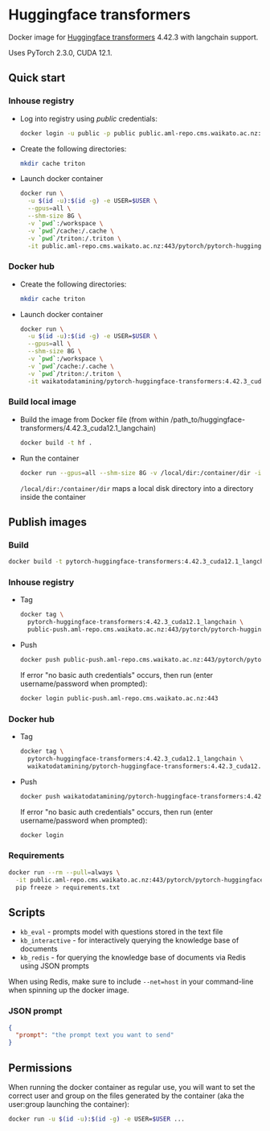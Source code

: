 # Huggingface transformers

Docker image for [Huggingface transformers](https://github.com/huggingface/transformers) 4.42.3 with langchain support.

Uses PyTorch 2.3.0, CUDA 12.1.

## Quick start

### Inhouse registry

* Log into registry using *public* credentials:

  ```bash
  docker login -u public -p public public.aml-repo.cms.waikato.ac.nz:443 
  ```
  
* Create the following directories:

  ```bash
  mkdir cache triton
  ```

* Launch docker container

  ```bash
  docker run \
    -u $(id -u):$(id -g) -e USER=$USER \
    --gpus=all \
    --shm-size 8G \
    -v `pwd`:/workspace \
    -v `pwd`/cache:/.cache \
    -v `pwd`/triton:/.triton \
    -it public.aml-repo.cms.waikato.ac.nz:443/pytorch/pytorch-huggingface-transformers:4.42.3_cuda12.1_langchain
  ```

### Docker hub
  
* Create the following directories:

  ```bash
  mkdir cache triton
  ```

* Launch docker container

  ```bash
  docker run \
    -u $(id -u):$(id -g) -e USER=$USER \
    --gpus=all \
    --shm-size 8G \
    -v `pwd`:/workspace \
    -v `pwd`/cache:/.cache \
    -v `pwd`/triton:/.triton \
    -it waikatodatamining/pytorch-huggingface-transformers:4.42.3_cuda12.1_langchain
  ```

### Build local image

* Build the image from Docker file (from within /path_to/huggingface-transformers/4.42.3_cuda12.1_langchain)

  ```bash
  docker build -t hf .
  ```
  
* Run the container

  ```bash
  docker run --gpus=all --shm-size 8G -v /local/dir:/container/dir -it hf
  ```
  `/local/dir:/container/dir` maps a local disk directory into a directory inside the container


## Publish images

### Build

```bash
docker build -t pytorch-huggingface-transformers:4.42.3_cuda12.1_langchain .
```

### Inhouse registry  
  
* Tag

  ```bash
  docker tag \
    pytorch-huggingface-transformers:4.42.3_cuda12.1_langchain \
    public-push.aml-repo.cms.waikato.ac.nz:443/pytorch/pytorch-huggingface-transformers:4.42.3_cuda12.1_langchain
  ```
  
* Push

  ```bash
  docker push public-push.aml-repo.cms.waikato.ac.nz:443/pytorch/pytorch-huggingface-transformers:4.42.3_cuda12.1_langchain
  ```
  If error "no basic auth credentials" occurs, then run (enter username/password when prompted):
  
  ```bash
  docker login public-push.aml-repo.cms.waikato.ac.nz:443
  ```

### Docker hub  
  
* Tag

  ```bash
  docker tag \
    pytorch-huggingface-transformers:4.42.3_cuda12.1_langchain \
    waikatodatamining/pytorch-huggingface-transformers:4.42.3_cuda12.1_langchain
  ```
  
* Push

  ```bash
  docker push waikatodatamining/pytorch-huggingface-transformers:4.42.3_cuda12.1_langchain
  ```
  If error "no basic auth credentials" occurs, then run (enter username/password when prompted):
  
  ```bash
  docker login
  ```


### Requirements

```bash
docker run --rm --pull=always \
  -it public.aml-repo.cms.waikato.ac.nz:443/pytorch/pytorch-huggingface-transformers:4.42.3_cuda12.1_langchain \
  pip freeze > requirements.txt
```

## Scripts

* `kb_eval` - prompts model with questions stored in the text file
* `kb_interactive` - for interactively querying the knowledge base of documents
* `kb_redis` - for querying the knowledge base of documents via Redis using JSON prompts

When using Redis, make sure to include `--net=host` in your command-line when spinning up the docker image. 

### JSON prompt

```json
{
  "prompt": "the prompt text you want to send"
}
```

## Permissions

When running the docker container as regular use, you will want to set the correct
user and group on the files generated by the container (aka the user:group launching
the container):

```bash
docker run -u $(id -u):$(id -g) -e USER=$USER ...
```
